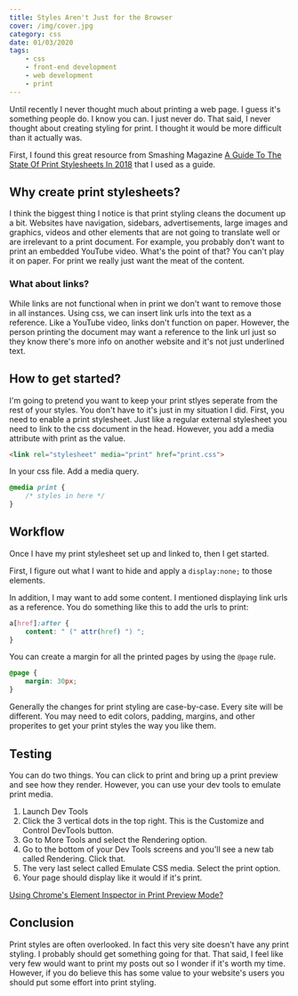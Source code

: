 ```yaml
---
title: Styles Aren't Just for the Browser
cover: /img/cover.jpg
category: css
date: 01/03/2020
tags:
    - css
    - front-end development
    - web development
    - print
---
```


Until recently I never thought much about printing a web page. I guess it's something people do. I know you can. I just never do. That said, I never thought about creating styling for print. I thought it would be more difficult than it actually was.

First, I found this great resource from Smashing Magazine [A Guide To The State Of Print Stylesheets In 2018](https://www.smashingmagazine.com/2018/05/print-stylesheets-in-2018/) that I used as a guide. 

## Why create print stylesheets?

I think the biggest thing I notice is that print styling cleans the document up a bit. Websites have navigation, sidebars, advertisements, large images and graphics, videos and other elements that are not going to translate well or are irrelevant to a print document. For example, you probably don't want to print an embedded YouTube video. What's the point of that? You can't play it on paper. For print we really just want the meat of the content.

### What about links?

While links are not functional when in print we don't want to remove those in all instances. Using css, we can insert link urls into the text as a reference. Like a YouTube video, links don't function on paper. However, the person printing the document may want a reference to the link url just so they know there's more info on another website and it's not just underlined text.

## How to get started?

I'm going to pretend you want to keep your print stlyes seperate from the rest of your styles. You don't have to it's just in my situation I did. First, you need to enable a print stylesheet. Just like a regular external stylesheet you need to link to the css document in the head. However, you add a media attribute with print as the value.

``` html
<link rel="stylesheet" media="print" href="print.css">
```

In your css file. Add a media query.

``` css
@media print {
    /* styles in here */
}
```

## Workflow

Once I have my print stylesheet set up and linked to, then I get started.

First, I figure out what I want to hide and apply a ```display:none;``` to those elements.

In addition, I may want to add some content. I mentioned displaying link urls as a reference. You do something like this to add the urls to print:

``` css
a[href]:after {
    content: " (" attr(href) ") ";
}
```

You can create a margin for all the printed pages by using the ```@page``` rule.

``` css 
@page {
    margin: 30px;
}
```

Generally the changes for print styling are case-by-case. Every site will be different. You may need to edit colors, padding, margins, and other properites to get your print styles the way you like them.


## Testing

You can do two things. You can click to print and bring up a print preview and see how they render. However, you can use your dev tools to emulate print media. 

1. Launch Dev Tools
2. Click the 3 vertical dots in the top right. This is the Customize and Control DevTools button.
3. Go to More Tools and select the Rendering option.
4. Go to the bottom of your Dev Tools screens and you'll see a new tab called Rendering. Click that.
5. The very last select called Emulate CSS media. Select the print option. 
6. Your page should display like it would if it's print.

[Using Chrome's Element Inspector in Print Preview Mode?](https://stackoverflow.com/questions/9540990/using-chromes-element-inspector-in-print-preview-mode)

## Conclusion

Print styles are often overlooked. In fact this very site doesn't have any print styling. I probably should get something going for that. That said, I feel like very few would want to print my posts out so I wonder if it's worth my time. However, if you do believe this has some value to your website's users you should put some effort into print styling.


